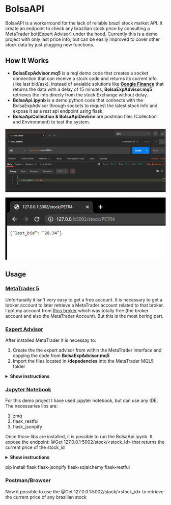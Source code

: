 # BolsaAPI

BolsaAPI is a workarround for the lack of reliable brazil stock market API. It create an endpoint to check any brazilian stock price by consulting a MetaTrader bot(Expert Advisor) under the hood. Currently this is a demo project with only last price info, but can be easily improved to cover other stock data by just plugging new functions.

## How It Works

* **BolsaExpAdvisor.mq5** is a mql demo code that creates a socket connection that can receive a stock code and returns its current info (like last bid/ask). Instead of avaiable solutions like **[Google Finance]** that returns the data with a delay of 15 minutes, **BolsaExpAdvisor.mq5** retrieves the info direcly from the stock Exchange without delay.
* **BolsaApi.ipynb** is a demo python code that connects with the BolsaExpAdvisor through sockets to request the latest stock info and expose it as a rest api endpoint using flask.
* **BolsaApiCollection & BolsaApiDevEnv** are postman files (Collection and Environment) to test the system.

[Google Finance]: https://www.google.com/finance

<p align="center">
  <img src="./img/PostmanResponse.png" alt="PostmanResponse" width="738">
</p>


<p align="center">
  <img src="./img/BrowserResponse.png" alt="BrowserResponse" width="738">
</p>


## Usage

### [MetaTrader 5]

Unfortunatly it isn't very easy to get a free account. It is necessary to get a broker account to later retrieve a MetaTrader account related to that broker. I got my account from [Rico broker] which was totally free (the broker account and also the MetaTrader Account). But this is the most boring part.

[MetaTrader 5]: https://www.metatrader5.com/
[Rico broker]: https://www.rico.com.vc/metatrader/


### [Expert Advisor]

After installed MetaTrader it is necessay to:
1. Create the the expert advisor from within the MetaTrader interface and copying the code from **BolsaExpAdvisor.mq5**
2. Import the files located in **/depedencies** into the MetaTrader MQL5 folder

<details><summary><b>Show instructions</b></summary>
  
  1. Paste the code from **BolsaExpAdvisor.mq5** into the created expert advisor. The expert advisor can be created here:
  <p align="center">
  <img src="./img/CreateExpertAdvisor.png" alt="CreateExpertAdvisor" width="325">
  </p>
  
  2. Rembember to replace the each file into the correct location. You are not supposed to replace anything. The MQL5 folder can  be located here (MetaEditor 5):
  <p align="center">
  <img src="./img/Dependencies.png" alt="Dependencies" width="325">
  </p>
  
</details>

[Expert Advisor]: https://www.metatrader5.com/en/terminal/help/algotrading/trade_robots_indicators

### [Jupyter Notebook]

For this demo project I have used jupyter notebook, but can use any IDE. The necessaries libs are: 
1. zmq
2. flask_restful
3. flask_jsonpify

Once those libs are installed, it is possible to run the BolsaApi.ipynb. It expose the endpoint: @Get 127.0.0.1:5002/stock/<stock_id> that returns the current price of the stock_id

<details><summary><b>Show instructions</b></summary>

     ```sh
    $ pip install zmq flask flask-restful flask-jsonpify
    ```
</details>

pip install flask flask-jsonpify flask-sqlalchemy flask-restful

[Jupyter Notebook]: https://jupyter.org/

### Postman/Browser

Now it possible to use the  @Get 127.0.0.1:5002/stock/<stock_id> to retrieve the current price of any brazilian stock

